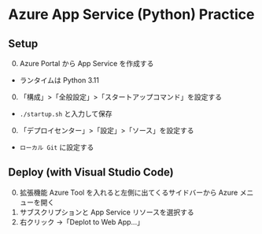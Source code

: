 # Azure App Service (Python) Practice

## Setup
0. Azure Portal から App Service を作成する
  - ランタイムは Python 3.11
0. 「構成」>「全般設定」>「スタートアップコマンド」を設定する
  - `./startup.sh` と入力して保存
0. 「デプロイセンター」>「設定」>「ソース」を設定する
  - `ローカル Git` に設定する

## Deploy (with Visual Studio Code)
0. 拡張機能 Azure Tool を入れると左側に出てくるサイドバーから Azure メニューを開く
0. サブスクリプションと App Service リソースを選択する
0. 右クリック →「Deplot to Web App...」